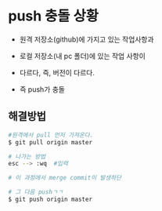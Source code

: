 # push 충돌 상황



- 원격 저장소(github)에 가지고 있는 작업사항과 

- 로컬 저장소(내 pc 폴더)에 있는 작업 사항이
- 다르다, 즉, 버전이 다르다.
- 즉 push가 충돌





## 해결방법

```bash
#원격에서 pull 먼저 가져온다.
$ git pull origin master

# 나가는 방법
esc --> :wq  #입력

# 이 과정에서 merge commit이 발생하단

# 그 다음 pushㄱㄱ
$ git push origin master
```



